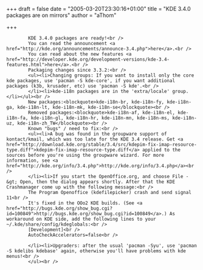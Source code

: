 
+++
draft = false
date = "2005-03-20T23:30:16+01:00"
title = "KDE 3.4.0 packages are on mirrors"
author = "aThom"

+++

            KDE 3.4.0 packages are ready!<br />
            You can read the announcement <a href="http://kde.org/announcements/announce-3.4.php">here</a>.<br />
            You can read about the new features <a href="http://developer.kde.org/development-versions/kde-3.4-features.html">here</a>.<br />
            Packaging changes since 3.3.2:<br />
            <ul><li>Changing groups: If you want to install only the core kde packages, use 'pacman -S kde-core', if you want additional packages (k3b, krusader, etc) use 'pacman -S kde'.<br />
            </li><li>kde-i18n packages are in the 'extra/locale' group.</li></ul><br />
            New packages:<blockquote>kde-i18n-br, kde-i18n-fy, kde-i18n-ga, kde-i18n-lt, kde-i18n-mk, kde-i18n-se</blockquote><br />
            Removed packages:<blockquote>kde-i18n-af, kde-i18n-el, kde-i18n-fa, kde-i18n-gl, kde-i18n-hr, kde-i18n-mn, kde-i18n-ms, kde-i18n-uz, kde-i18n-zh_TW</blockquote><br />
            Known "bugs" / need to fix:<br />
            <ul><li>A bug was found in the groupware support of kontact/kmail, which was too late for the KDE 3.4 release. Get <a href="http://download.kde.org/stable/3.4/src/kdepim-fix-imap-resource-type.diff">kdepim-fix-imap-resource-type.diff</a> applied to the sources before you're using the groupware wizard. For more information, see <a href="http://kde.org/info/3.4.php">http://kde.org/info/3.4.php</a><br />
            </li><li>If you start the OpenOffice.org, and choose File -&gt; Open, then the dialog appears shortly. After that the KDE Crashmanager come up with the following message:<br />
            The Program Openoffice (kdefilepicker) crash and send signal 11<br />
            It's fixed in the OOo2 KDE builds. (See <a href="http://bugs.kde.org/show_bug.cgi?id=100849">http://bugs.kde.org/show_bug.cgi?id=100849</a>.) As workaround on KDE side, add the following lines to your ~/.kde/share/config/kdeglobals:<br />
            [Development]<br />
            AutoCheckAccelerators=false<br />

            </li><li>Upgraders: after the usual 'pacman -Syu', use 'pacman -S kdelibs kdebase' again, otherwise you'll have problems with kde menus!<br />
            </ul><br />
            
        